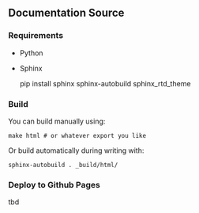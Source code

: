 ## Documentation Source

### Requirements

* Python
* Sphinx
   
    pip install sphinx sphinx-autobuild sphinx_rtd_theme

### Build

You can build manually using:

    make html # or whatever export you like

Or build automatically during writing with:

    sphinx-autobuild . _build/html/

### Deploy to Github Pages

tbd
